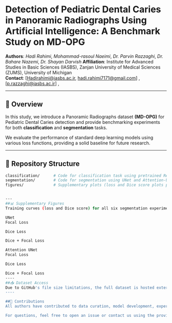 # Detection of Pediatric Dental Caries in Panoramic Radiographs Using Artificial Intelligence: A Benchmark Study on MD-OPG

**Authors**: *Hadi Rahimi*, *Mohammad-rasoul Naeimi*, *Dr. Parvin Razzaghi*, *Dr. Bahare Nazemi*, *Dr. Shayan Darvish*
**Affiliation**: Institute for Advanced Studies in Basic Sciences (IASBS), Zanjan University of Medical Sciences (ZUMS), University of Michigan  
**Contact**: [Hadirahimi@iasbs.ac.ir, hadi.rahimi7171@gmail.com] ,[p.razzaghi@iasbs.ac.ir] , 


---

## 📌 Overview

In this study, we introduce a Panoramic Radiographs dataset **(MD-OPG)** for Pediatric Dental Caries detection and provide benchmarking experiments for both **classification** and **segmentation** tasks.

We evaluate the performance of standard deep learning models using various loss functions, providing a solid baseline for future research.

---

## 📁 Repository Structure

```bash
classification/      # Code for classification task using pretrained ResNet-18 (Keras) + patch extraction code for training this model
segmentation/        # Code for segmentation using UNet and Attention-UNet (Torch) + extracting smile zone images code for these models
figures/             # Supplementary plots (loss and Dice score plots per 3 loss experiments for both segmentation models)


---
##📊 Supplementary Figures
Training curves (loss and Dice score) for all six segmentation experiments are included in the figures/ directory:

UNet
Focal Loss

Dice Loss

Dice + Focal Loss

Attention UNet
Focal Loss

Dice Loss

Dice + Focal Loss
----
##📥 Dataset Access
Due to GitHub's file size limitations, the full dataset is hosted externally at **Dataset_link** file which is link to Google Drive
----

##🤝 Contributions
All authors have contributed to data curation, model development, experimentation, and analysis.

For questions, feel free to open an issue or contact us using the provided email.
